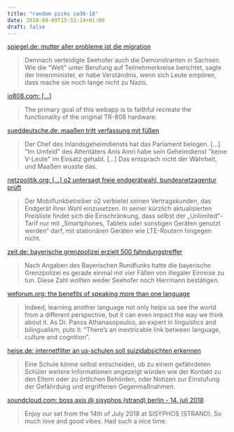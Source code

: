 ```yaml
---
title: "random picks cw36-18"
date: 2018-09-09T15:52:14+01:00
draft: false
---
```


[spiegel.de: mutter aller probleme ist die migration](http://www.spiegel.de/politik/deutschland/horst-seehofer-laut-medienberichten-mutter-aller-probleme-ist-die-migration-a-1226724.html#ref=rss)

> Demnach verteidigte Seehofer auch die Demonstranten in Sachsen. Wie die "Welt" unter Berufung auf Teilnehmerkreise berichtet, sagte der Innenminister, er habe Verständnis, wenn sich Leute empören, dass mache sie noch lange nicht zu Nazis.

[io808.com: [...]](https://io808.com/)

> The primary goal of this webapp is to faithful recreate the functionality of the original TR-808 hardware.

[sueddeutsche.de: maaßen tritt verfassung mit füßen](https://www.sueddeutsche.de/politik/meinung-am-mittag-verfassungsschutz-maassen-tritt-die-verfassung-mit-fuessen-1.4110382)

> Der Chef des Inlandsgeheimdiensts hat das Parlament belogen. [...] "Im Umfeld" des Attentäters Anis Amri habe sein Geheimdienst "keine V-Leute" im Einsatz gehabt. [...] Das entsprach nicht der Wahrheit, und Maaßen wusste das.

[netzpolitik.org: [...] o2 untersagt freie endgerätwahl, bundesnetzagentur prüft](https://netzpolitik.org/2018/netzneutralitaet-o2-untersagt-freie-endgeraetewahl-bundesnetzagentur-prueft/)

> Der Mobilfunkbetreiber o2 verbietet seinen Vertragskunden, das Endgerät ihrer Wahl einzusetzen. In seiner kürzlich aktualisierten Preisliste findet sich die Einschränkung, dass selbst der „Unlimited“-Tarif nur mit „Smartphones, Tablets oder sonstigen Geräten genutzt werden“ darf, mit stationären Geräten wie LTE-Routern hingegen nicht.

[zeit.de: bayerische grenzpolizei erzielt 500 fahndungstreffer](https://www.zeit.de/politik/deutschland/2018-08/grenzschutz-bayern-horst-seehofer-joachim-herrmann-straftaten-anzeigen-juli-2018)

> Nach Angaben des Bayerischen Rundfunks hatte die bayerische Grenzpolizei es gerade einmal mit vier Fällen von illegaler Einreise zu tun. Diese Zahl wollten weder Seehofer noch Herrmann bestätigen.

[weforum.org: the benefits of speaking more than one language](https://www.weforum.org/agenda/2017/04/the-benefits-of-speaking-more-than-one-language)

> Indeed, learning another language not only helps us see the world from a different perspective, but it can even impact the way we think about it. As Dr. Panos Athanasopoulos, an expert in linguistics and bilingualism, puts it: “There’s an inextricable link between language, culture and cognition”.

[heise.de: internetfilter an us-schulen soll suizidabsichten erkennen](https://www.heise.de/newsticker/meldung/Internetfilter-an-US-Schulen-soll-Suizidabsichten-erkennen-4146161.html)

> Eine Schule könne selbst entscheiden, ob zu einem gefährdeten Schüler weitere Informationen angezeigt würden wie der Kontakt zu den Eltern oder zu örtlichen Behörden, oder Notizen zur Einstufung der Gefährdung und ergriffenen Gegenmaßnahmen.

[soundcloud.com: boss axis @ sisyphos (strand) berlin - 14. juli 2018](https://soundcloud.com/bossaxis/boss-axis-sisyphos-strand-berlin-14-juli-2018)

> Enjoy our set from the 14th of July 2018 at SISYPHOS (STRAND).
> So much love and good vibes. Had such a nice time.


